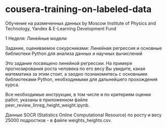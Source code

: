 # cousera-training-on-labeled-data

Обучение на размеченных данных
by Moscow Institute of Physics and Technology, Yandex & E-Learning Development Fund

1 Неделя: Линейные модели

Задание, оцениваемое сокурсниками: Линейная регрессия и основные библиотеки Python для анализа данных и научных вычислений

Это задание посвящено линейной регрессии. На примере прогнозирования роста человека по его весу Вы увидите, какая математика за этим стоит, а заодно познакомитесь с основными библиотеками Python, необходимыми для дальнейшего прохождения курса.

Все необходимые инструкции, в том числе и по критериям оценки работ, указаны в приложенном файле peer_review_linreg_height_weight.ipynb.

Данные SOCR (Statistics Online Computational Resource) по росту и весу 25000 подростков - в файле weights_heights.csv.
